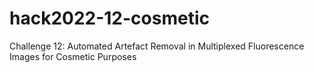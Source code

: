 # hack2022-12-cosmetic
Challenge 12: Automated Artefact Removal in Multiplexed Fluorescence Images for Cosmetic Purposes
